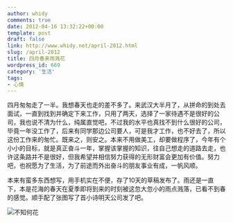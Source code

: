 ```yaml
---
author: whidy
comments: true
date: 2012-04-16 13:32:22+00:00
template: post
draft: false
link: http://www.whidy.net/april-2012.html
slug: /april-2012
title: 四月春来雨溅花
wordpress_id: 669
category: '生活'
tags:
- 心情
---
```


四月匆匆走了一半。我想春天也走的差不多了。来武汉大半月了，从拼命的到处去面试，一直到找到并确定下来工作，只用了两天，选择了一家待遇不是很好的公司，我也说不清为什么，纯属直觉吧，不过我的水平也真找不到什么很好的公司，毕竟一年没工作了，后来有同学那边公司要人，可是我才工作，也不好去了，所以这份工作来的匆忙。既来之，则安之。本来不用做美工，却要做程序了，今年有个小小的目标，就是真正奋斗一年，掌握该掌握的知识，往自己想走的道路去走，也许这条路并不是很好，但我希望并相信努力获得的无形财富会更加有价值。努力吧，也祝愿为了生活，为了前途而外出奋斗的朋友事业有成，一帆风顺。

本来有蛮多东西想写，用手机实在不便，存了10天的草稿发布了。雨还是一直下，本是花海的春天在夏季即将到来的时刻被这忽大忽小的雨点溅落，已看不到春的感觉。顺手配了张图写了首小诗明天公司发了吧。

![不知何花](https://www.whidy.net/wp-content/uploads/2012/04/By-whidy.jpg)
